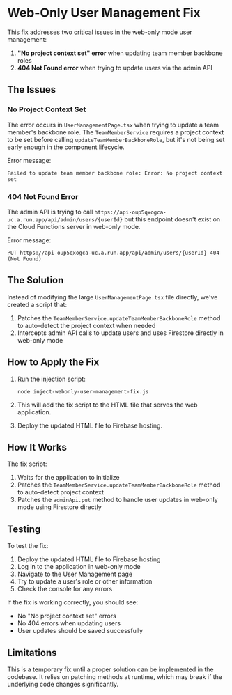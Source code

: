 # Web-Only User Management Fix

This fix addresses two critical issues in the web-only mode user management:

1. **"No project context set" error** when updating team member backbone roles
2. **404 Not Found error** when trying to update users via the admin API

## The Issues

### No Project Context Set

The error occurs in `UserManagementPage.tsx` when trying to update a team member's backbone role. The `TeamMemberService` requires a project context to be set before calling `updateTeamMemberBackboneRole`, but it's not being set early enough in the component lifecycle.

Error message:
```
Failed to update team member backbone role: Error: No project context set
```

### 404 Not Found Error

The admin API is trying to call `https://api-oup5qxogca-uc.a.run.app/api/admin/users/{userId}` but this endpoint doesn't exist on the Cloud Functions server in web-only mode.

Error message:
```
PUT https://api-oup5qxogca-uc.a.run.app/api/admin/users/{userId} 404 (Not Found)
```

## The Solution

Instead of modifying the large `UserManagementPage.tsx` file directly, we've created a script that:

1. Patches the `TeamMemberService.updateTeamMemberBackboneRole` method to auto-detect the project context when needed
2. Intercepts admin API calls to update users and uses Firestore directly in web-only mode

## How to Apply the Fix

1. Run the injection script:
   ```
   node inject-webonly-user-management-fix.js
   ```

2. This will add the fix script to the HTML file that serves the web application.

3. Deploy the updated HTML file to Firebase hosting.

## How It Works

The fix script:

1. Waits for the application to initialize
2. Patches the `TeamMemberService.updateTeamMemberBackboneRole` method to auto-detect project context
3. Patches the `adminApi.put` method to handle user updates in web-only mode using Firestore directly

## Testing

To test the fix:

1. Deploy the updated HTML file to Firebase hosting
2. Log in to the application in web-only mode
3. Navigate to the User Management page
4. Try to update a user's role or other information
5. Check the console for any errors

If the fix is working correctly, you should see:
- No "No project context set" errors
- No 404 errors when updating users
- User updates should be saved successfully

## Limitations

This is a temporary fix until a proper solution can be implemented in the codebase. It relies on patching methods at runtime, which may break if the underlying code changes significantly.
